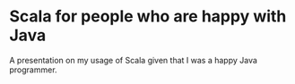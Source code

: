 Scala for people who are happy with Java
========================================

A presentation on my usage of Scala given that I was a happy Java programmer.
